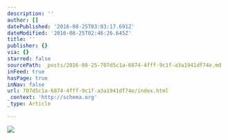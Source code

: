 ```yaml
---
description: ''
author: []
datePublished: '2016-08-25T03:03:17.691Z'
dateModified: '2016-08-25T02:46:26.645Z'
title: ''
publisher: {}
via: {}
starred: false
sourcePath: _posts/2016-08-25-707d5c1a-6874-4fff-9c1f-a3a1941df74e.md
inFeed: true
hasPage: true
inNav: false
url: 707d5c1a-6874-4fff-9c1f-a3a1941df74e/index.html
_context: 'http://schema.org'
_type: Article

---
```

![](https://the-grid-user-content.s3-us-west-2.amazonaws.com/b95f544b-f57b-4d1a-9ddc-50b04d9cf44c.jpg)